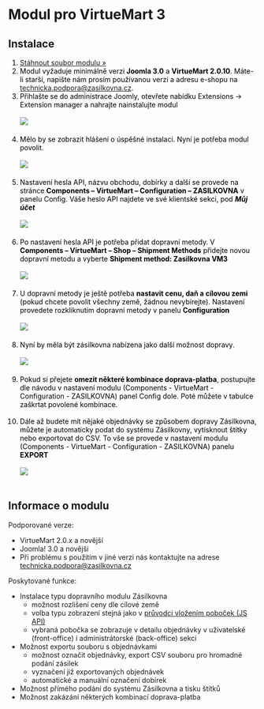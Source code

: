 <h1>Modul pro VirtueMart 3</h1>
<h2>Instalace</h2>
<ol style="color: black; ">
  <li><a href="https://github.com/Zasilkovna/virtuemart3/raw/master/releases/zasilkovna-virtuemart3-latest.zip">Stáhnout soubor modulu »</a></li>
  <li>Modul vyžaduje minimálně verzi <b>Joomla 3.0</b> a <b>VirtueMart 2.0.10</b>. Máte-li starší, napište nám prosím používanou verzi a adresu e-shopu na <a href="mailto:technicka.podpora@zasilkovna.cz">technicka.podpora@zasilkovna.cz</a>.</li>
  <li>
    Přihlašte se do administrace Joomly, otevřete nabídku Extensions -> Extension manager a nahrajte nainstalujte modul<br><br>
    <a href="https://cloud.githubusercontent.com/assets/11771520/9033047/5410b934-39c4-11e5-8335-ba934bc9cf7c.png"><img src="https://cloud.githubusercontent.com/assets/11771520/9033047/5410b934-39c4-11e5-8335-ba934bc9cf7c.png"></a><br><br>
  </li>
  <li>
    Mělo by se zobrazit hlášení o úspěšné instalaci. Nyní je potřeba modul povolit.<br><br>
    <a href="https://cloud.githubusercontent.com/assets/11771520/9033152/11e93936-39c5-11e5-976c-d65d15f0b644.png"><img src="https://cloud.githubusercontent.com/assets/11771520/9033152/11e93936-39c5-11e5-976c-d65d15f0b644.png"></a>
    <br><br>
  </li>
  <li>
    Nastavení hesla API, názvu obchodu, dobírky a další se provede na stránce <b>Components – VirtueMart – Configuration – ZASILKOVNA</b> v panelu Config. Váše heslo API najdete ve své klientské sekci, pod <strong><em>Můj účet</em></strong><br><br>
    <a href="https://cloud.githubusercontent.com/assets/11771520/9033470/8035128c-39c7-11e5-81c1-f88fa906f5ad.png"><img src="https://cloud.githubusercontent.com/assets/11771520/9033470/8035128c-39c7-11e5-81c1-f88fa906f5ad.png"></a><br><br>
  </li>  
  <li>
    Po nastavení hesla API je potřeba přidat dopravní metody. V <b>Components – VirtueMart – Shop – Shipment Methods</b> přidejte novou dopravní metodu a vyberte <b>Shipment method: Zasilkovna VM3</b><br><br>
    <a href="https://cloud.githubusercontent.com/assets/11771520/9033592/f5afc4b6-39c8-11e5-8415-7778fd07601b.png"><img src="https://cloud.githubusercontent.com/assets/11771520/9033592/f5afc4b6-39c8-11e5-8415-7778fd07601b.png"></a><br><br>
  </li>
  <li>
    U dopravní metody je ještě potřeba <b>nastavit cenu, daň a cílovou zemi</b> (pokud chcete povolit všechny země, žádnou nevybírejte). Nastavení provedete rozkliknutím dopravní metody v panelu <b>Configuration</b><br><br>
    <a href="https://cloud.githubusercontent.com/assets/11771520/9033594/f781f296-39c8-11e5-837d-d929255e1653.png"><img src="https://cloud.githubusercontent.com/assets/11771520/9033594/f781f296-39c8-11e5-837d-d929255e1653.png"></a><br><br>
  </li>
  <li>
    Nyní by měla být zásilkovna nabízena jako další možnost dopravy.   <br><br>
    <a href="https://cloud.githubusercontent.com/assets/11771520/9033596/f96466b6-39c8-11e5-91c2-deffb26fa703.png"><img src="https://cloud.githubusercontent.com/assets/11771520/9033596/f96466b6-39c8-11e5-91c2-deffb26fa703.png"></a><br><br>
  </li>
  <li>
    Pokud si přejete <b>omezit některé kombinace doprava-platba</b>, postupujte dle návodu v nastavení modulu (Components - VirtueMart - Configuration - ZASILKOVNA) panel Config dole. Poté můžete v tabulce zaškrtat povolené kombinace.<br><br>
  </li>  
  <li>
    Dále až budete mít nějaké objednávky se způsobem dopravy Zásilkovna, můžete je automaticky podat do systému Zásilkovny, vytisknout štítky nebo exportovat do CSV. To vše se provede v nastavení modulu (Components - VirtueMart - Configuration - ZASILKOVNA) panelu <b>EXPORT</b><br><br>
    <a href="https://cloud.githubusercontent.com/assets/11771520/9033598/fb3b509e-39c8-11e5-952a-5f400c8ba3d4.png"><img src="https://cloud.githubusercontent.com/assets/11771520/9033598/fb3b509e-39c8-11e5-952a-5f400c8ba3d4.png"></a><br><br>
  </li>
</ol>
<h2>Informace o modulu</h2>
<p>Podporované verze:</p>
<ul>
  <li>VirtueMart 2.0.x a novější</li>
  <li>Joomla! 3.0 a novější</li>
  <li>Při problému s použitím v jiné verzi nás kontaktujte na adrese <a href="mailto:technicka.podpora@zasilkovna.cz">technicka.podpora@zasilkovna.cz</a></li>
</ul>
<p>Poskytované funkce:</p>
<ul>
  <li>Instalace typu dopravního modulu Zásilkovna
    <ul>
      <li>možnost rozlišení ceny dle cílové země</li>
      <li>volba typu zobrazení stejná jako v <a href="http://www.zasilkovna.cz/pristup-k-pobockam/pruvodce">průvodci vložením poboček (JS API)</a></li>
      <li>vybraná pobočka se zobrazuje v detailu objednávky v uživatelské (front-office) i administrátorské (back-office) sekci</li>
    </ul>
  </li>
  <li>Možnost exportu souboru s objednávkami
    <ul>
      <li>možnost označit objednávky, export CSV souboru pro hromadné podání zásilek</li>
      <li>vyznačení již exportovaných objednávek</li>
      <li>automatické a manuální označení dobírek</li>
    </ul>
  </li>
  <li>Možnost přímého podání do systému Zásilkovna a tisku štítků</li>  
  <li>Možnost zakázání některých kombinací doprava-platba</li>  
</ul>
